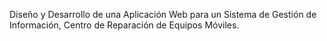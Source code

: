 

Diseño y Desarrollo de una Aplicación Web para un Sistema de Gestión de Información, Centro de Reparación de Equipos Móviles.
